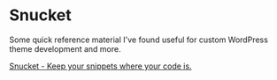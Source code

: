 # Snucket
Some quick reference material I've found useful for custom WordPress theme development and more.

[Snucket - Keep your snippets where your code is.](https://snucket.app/ "Snucket")
